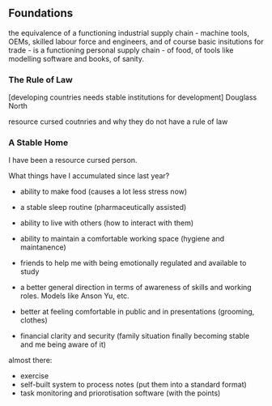 ## Foundations

the equivalence of a functioning industrial supply chain - machine tools, OEMs, skilled labour force and engineers, and of course basic insitutions for trade - is a functioning personal supply chain - of food, of tools like modelling software and books, of sanity.

### The Rule of Law

[developing countries needs stable institutions for development]
Douglass North

resource cursed coutnries and why they do not have a rule of law



### A Stable Home

I have been a resource cursed person.

What things have I accumulated since last year?

- ability to make food (causes a lot less stress now)
- a stable sleep routine (pharmaceutically assisted)
- ability to live with others (how to interact with them)
- ability to maintain a comfortable working space (hygiene and maintanence)

- friends to help me with being emotionally regulated and available to study
- a better general direction in terms of awareness of skills and working roles. Models like Anson Yu, etc. 
- better at feeling comfortable in public and in presentations (grooming, clothes)
- financial clarity and security (family situation finally becoming stable and me being aware of it)


almost there:
- exercise
- self-built system to process notes (put them into a standard format)
- task monitoring and priorotisation software (with the points)